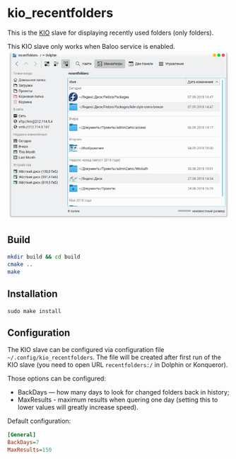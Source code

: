 # kio_recentfolders
This is the [KIO](http://en.wikipedia.org/wiki/KIO) slave for displaying recently used folders (only folders).

This KIO slave only works when Baloo service is enabled.
![](screenshot.png)

## Build
```bash
mkdir build && cd build
cmake ..
make
```

## Installation
```
sudo make install
```

## Configuration
The KIO slave can be configured via configuration file `~/.config/kio_recentfolders`.
The file will be created after first run of the KIO slave (you need to open URL ```recentfolders:/``` in Dolphin or Konqueror).

Those options can be configured:
* BackDays — how many days to look for changed folders back in history;
* MaxResults - maximum results when quering one day
    (setting this to lower values will greatly increase speed).

Default configuration:
```ini
[General]
BackDays=7
MaxResults=150
```
